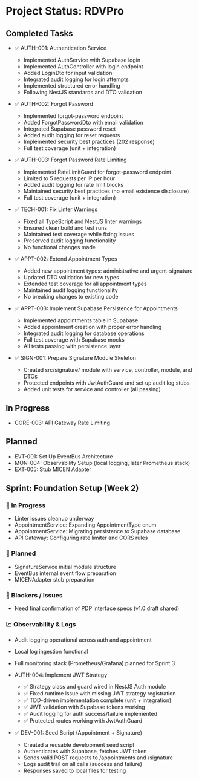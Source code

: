 # Project Status: RDVPro

## Completed Tasks
- ✅ AUTH-001: Authentication Service
  - Implemented AuthService with Supabase login
  - Implemented AuthController with login endpoint
  - Added LoginDto for input validation
  - Integrated audit logging for login attempts
  - Implemented structured error handling
  - Following NestJS standards and DTO validation

- ✅ AUTH-002: Forgot Password
  - Implemented forgot-password endpoint
  - Added ForgotPasswordDto with email validation
  - Integrated Supabase password reset
  - Added audit logging for reset requests
  - Implemented security best practices (202 response)
  - Full test coverage (unit + integration)

- ✅ AUTH-003: Forgot Password Rate Limiting
  - Implemented RateLimitGuard for forgot-password endpoint
  - Limited to 5 requests per IP per hour
  - Added audit logging for rate limit blocks
  - Maintained security best practices (no email existence disclosure)
  - Full test coverage (unit + integration)

- ✅ TECH-001: Fix Linter Warnings
  - Fixed all TypeScript and NestJS linter warnings
  - Ensured clean build and test runs
  - Maintained test coverage while fixing issues
  - Preserved audit logging functionality
  - No functional changes made

- ✅ APPT-002: Extend Appointment Types
  - Added new appointment types: administrative and urgent-signature
  - Updated DTO validation for new types
  - Extended test coverage for all appointment types
  - Maintained audit logging functionality
  - No breaking changes to existing code

- ✅ APPT-003: Implement Supabase Persistence for Appointments
  - Implemented appointments table in Supabase
  - Added appointment creation with proper error handling
  - Integrated audit logging for database operations
  - Full test coverage with Supabase mocks
  - All tests passing with persistence layer

- ✅ SIGN-001: Prepare Signature Module Skeleton
  - Created src/signature/ module with service, controller, module, and DTOs
  - Protected endpoints with JwtAuthGuard and set up audit log stubs
  - Added unit tests for service and controller (all passing)

## In Progress
- CORE-003: API Gateway Rate Limiting

## Planned
- EVT-001: Set Up EventBus Architecture
- MON-004: Observability Setup (local logging, later Prometheus stack)
- EXT-005: Stub MICEN Adapter

## Sprint: Foundation Setup (Week 2)

### 🚀 In Progress
- Linter issues cleanup underway
- AppointmentService: Expanding AppointmentType enum
- AppointmentService: Migrating persistence to Supabase database
- API Gateway: Configuring rate limiter and CORS rules

### 📝 Planned
- SignatureService initial module structure
- EventBus internal event flow preparation
- MICENAdapter stub preparation

### 🛑 Blockers / Issues
- Need final confirmation of PDP interface specs (v1.0 draft shared)

### 📈 Observability & Logs
- Audit logging operational across auth and appointment
- Local log ingestion functional
- Full monitoring stack (Prometheus/Grafana) planned for Sprint 3

- AUTH-004: Implement JWT Strategy
  - ✅ Strategy class and guard wired in NestJS Auth module
  - ✅ Fixed runtime issue with missing JWT strategy registration
  - ✅ TDD-driven implementation complete (unit + integration)
  - ✅ JWT validation with Supabase tokens working
  - ✅ Audit logging for auth success/failure implemented
  - ✅ Protected routes working with JwtAuthGuard

- ✅ DEV-001: Seed Script (Appointment + Signature)
  - Created a reusable development seed script
  - Authenticates with Supabase, fetches JWT token
  - Sends valid POST requests to /appointments and /signature
  - Logs audit trail on all calls (success and failure)
  - Responses saved to local files for testing
